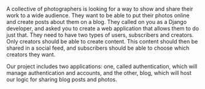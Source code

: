A collective of photographers is looking for a way to show and share their work to a wide audience. 
They want to be able to put their photos online and create posts about them on a blog. 
They called on you as a Django developer, and asked you to create a web application that allows them to do just that. 
They need to have two types of users, subscribers and creators. Only creators should be able to create content. 
This content should then be shared in a social feed, and subscribers should be able to choose which creators they want.

Our project includes two applications: 
one, called authentication, which will manage authentication and accounts, 
and the other, blog, which will host our logic for sharing blog posts and photos.